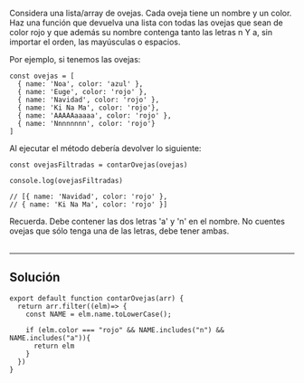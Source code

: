Considera una lista/array de ovejas. Cada oveja tiene un nombre y un color. Haz una función que devuelva una lista con todas las ovejas que sean de color rojo y que además su nombre contenga tanto las letras n Y a, sin importar el orden, las mayúsculas o espacios.

Por ejemplo, si tenemos las ovejas:

    const ovejas = [
      { name: 'Noa', color: 'azul' },
      { name: 'Euge', color: 'rojo' },
      { name: 'Navidad', color: 'rojo' },
      { name: 'Ki Na Ma', color: 'rojo'},
      { name: 'AAAAAaaaaa', color: 'rojo' },
      { name: 'Nnnnnnnn', color: 'rojo'}
    ]

Al ejecutar el método debería devolver lo siguiente:

    const ovejasFiltradas = contarOvejas(ovejas)

    console.log(ovejasFiltradas)

    // [{ name: 'Navidad', color: 'rojo' },
    // { name: 'Ki Na Ma', color: 'rojo' }]

Recuerda. Debe contener las dos letras 'a' y 'n' en el nombre. No cuentes ovejas que sólo tenga una de las letras, debe tener ambas. <br ><br >

---

## **Solución**

    export default function contarOvejas(arr) {
      return arr.filter((elm)=> {
        const NAME = elm.name.toLowerCase();

        if (elm.color === "rojo" && NAME.includes("n") && NAME.includes("a")){
          return elm
        }
      })
    }
